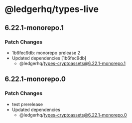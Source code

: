 # @ledgerhq/types-live

## 6.22.1-monorepo.1

### Patch Changes

- 1b6fec9db: monorepo prelease 2
- Updated dependencies [1b6fec9db]
  - @ledgerhq/types-cryptoassets@6.22.1-monorepo.1

## 6.22.1-monorepo.0

### Patch Changes

- test prerelease
- Updated dependencies
  - @ledgerhq/types-cryptoassets@6.22.1-monorepo.0
